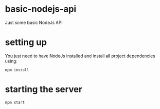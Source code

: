 # basic-nodejs-api
Just some basic NodeJs API

# setting up
You just need to have NodeJs installed and install all project dependencies using:

`npm install`

# starting the server
`npm start`